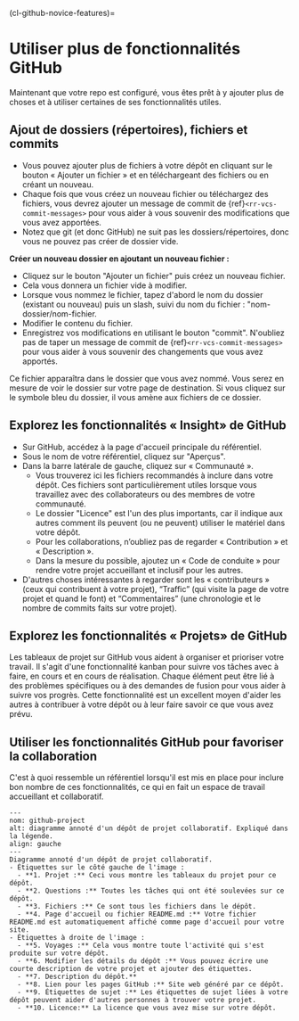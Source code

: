 (cl-github-novice-features)=
# Utiliser plus de fonctionnalités GitHub

Maintenant que votre repo est configuré, vous êtes prêt à y ajouter plus de choses et à utiliser certaines de ses fonctionnalités utiles.

## Ajout de dossiers (répertoires), fichiers et commits

* Vous pouvez ajouter plus de fichiers à votre dépôt en cliquant sur le bouton « Ajouter un fichier » et en téléchargeant des fichiers ou en créant un nouveau.
* Chaque fois que vous créez un nouveau fichier ou téléchargez des fichiers, vous devrez ajouter un message de commit de {ref}`<rr-vcs-commit-messages>` pour vous aider à vous souvenir des modifications que vous avez apportées.
* Notez que git (et donc GitHub) ne suit pas les dossiers/répertoires, donc vous ne pouvez pas créer de dossier vide.


**Créer un nouveau dossier en ajoutant un nouveau fichier :**

* Cliquez sur le bouton "Ajouter un fichier" puis créez un nouveau fichier.
* Cela vous donnera un fichier vide à modifier.
* Lorsque vous nommez le fichier, tapez d'abord le nom du dossier (existant ou nouveau) puis un slash, suivi du nom du fichier : "nom-dossier/nom-fichier.
* Modifier le contenu du fichier.
* Enregistrez vos modifications en utilisant le bouton "commit". N'oubliez pas de taper un message de commit de {ref}`<rr-vcs-commit-messages>` pour vous aider à vous souvenir des changements que vous avez apportés.

Ce fichier apparaîtra dans le dossier que vous avez nommé. Vous serez en mesure de voir le dossier sur votre page de destination. Si vous cliquez sur le symbole bleu du dossier, il vous amène aux fichiers de ce dossier.

## Explorez les fonctionnalités « Insight» de GitHub

* Sur GitHub, accédez à la page d'accueil principale du référentiel.
* Sous le nom de votre référentiel, cliquez sur "Aperçus".
* Dans la barre latérale de gauche, cliquez sur « Communauté ».
  * Vous trouverez ici les fichiers recommandés à inclure dans votre dépôt. Ces fichiers sont particulièrement utiles lorsque vous travaillez avec des collaborateurs ou des membres de votre communauté.
  * Le dossier "Licence" est l'un des plus importants, car il indique aux autres comment ils peuvent (ou ne peuvent) utiliser le matériel dans votre dépôt.
  * Pour les collaborations, n’oubliez pas de regarder « Contribution » et « Description ».
  * Dans la mesure du possible, ajoutez un « Code de conduite » pour rendre votre projet accueillant et inclusif pour les autres.
* D'autres choses intéressantes à regarder sont les « contributeurs » (ceux qui contribuent à votre projet), “Traffic” (qui visite la page de votre projet et quand le font) et “Commentaires” (une chronologie et le nombre de commits faits sur votre projet).

## Explorez les fonctionnalités « Projets» de GitHub
Les tableaux de projet sur GitHub vous aident à organiser et prioriser votre travail. Il s'agit d'une fonctionnalité kanban pour suivre vos tâches avec à faire, en cours et en cours de réalisation. Chaque élément peut être lié à des problèmes spécifiques ou à des demandes de fusion pour vous aider à suivre vos progrès. Cette fonctionnalité est un excellent moyen d'aider les autres à contribuer à votre dépôt ou à leur faire savoir ce que vous avez prévu.


## Utiliser les fonctionnalités GitHub pour favoriser la collaboration
C'est à quoi ressemble un référentiel lorsqu'il est mis en place pour inclure bon nombre de ces fonctionnalités, ce qui en fait un espace de travail accueillant et collaboratif.

```{figure} ../../figures/github-project.jpg
---
nom: github-project
alt: diagramme annoté d'un dépôt de projet collaboratif. Expliqué dans la légende.
align: gauche
---
Diagramme annoté d'un dépôt de projet collaboratif.
- Étiquettes sur le côté gauche de l'image :
  - **1. Projet :** Ceci vous montre les tableaux du projet pour ce dépôt.
  - **2. Questions :** Toutes les tâches qui ont été soulevées sur ce dépôt.
  - **3. Fichiers :** Ce sont tous les fichiers dans le dépôt.
  - **4. Page d'accueil ou fichier README.md :** Votre fichier README.md est automatiquement affiché comme page d'accueil pour votre site.
- Étiquettes à droite de l'image :
  - **5. Voyages :** Cela vous montre toute l'activité qui s'est produite sur votre dépôt. 
  - **6. Modifier les détails du dépôt :** Vous pouvez écrire une courte description de votre projet et ajouter des étiquettes.
  - **7. Description du dépôt.**
  - **8. Lien pour les pages GitHub :** Site web généré par ce dépôt.
  - **9. Étiquettes de sujet :** Les étiquettes de sujet liées à votre dépôt peuvent aider d'autres personnes à trouver votre projet.
  - **10. Licence:** La licence que vous avez mise sur votre dépôt.
```
